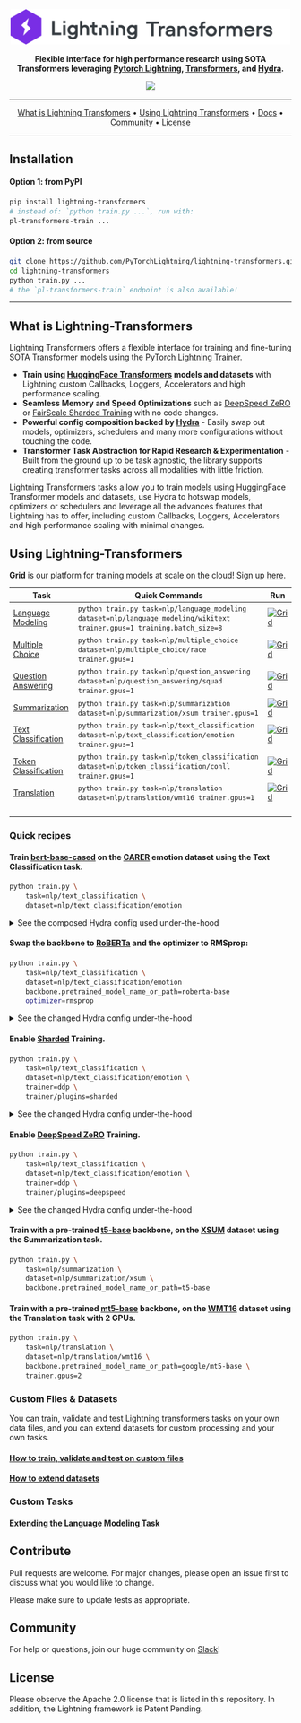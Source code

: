 <div align="center">

<img src="docs/source/_static/images/logo.png" width="500px">

**Flexible interface for high performance research using SOTA Transformers leveraging [Pytorch Lightning](https://github.com/PyTorchLightning/pytorch-lightning), [Transformers](https://github.com/huggingface/transformers), and [Hydra](https://github.com/facebookresearch/hydra).**

<img src="https://pl-bolts-doc-images.s3.us-east-2.amazonaws.com/lit-tfmrs.gif">

---

<p align="center">
  <a href="#what-is-lightning-transformers">What is Lightning Transfomers</a> •
  <a href="#using-lightning-transformers">Using Lightning Transformers</a> •
  <a href="https://lightning-transformers.readthedocs.io/">Docs</a> •
  <a href="#community">Community</a> •
  <a href="#license">License</a>
</p>

---

</div>

## Installation

#### Option 1: from PyPI

```bash
pip install lightning-transformers
# instead of: `python train.py ...`, run with:
pl-transformers-train ...
```

#### Option 2: from source
```bash
git clone https://github.com/PyTorchLightning/lightning-transformers.git
cd lightning-transformers
python train.py ...
# the `pl-transformers-train` endpoint is also available!
```

</details>

---

## What is Lightning-Transformers

Lightning Transformers offers a flexible interface for training and fine-tuning SOTA Transformer models using the [PyTorch Lightning Trainer](https://pytorch-lightning.readthedocs.io/en/stable/common/trainer.html).

* **Train using [HuggingFace Transformers](https://github.com/huggingface/transformers) models and datasets** with Lightning custom Callbacks, Loggers, Accelerators and high performance scaling.
* **Seamless Memory and Speed Optimizations** such as [DeepSpeed ZeRO](https://pytorch-lightning.readthedocs.io/en/latest/multi_gpu.html#deepspeed) or [FairScale Sharded Training](https://pytorch-lightning.readthedocs.io/en/latest/multi_gpu.html#sharded-training) with no code changes.
* **Powerful config composition backed by [Hydra](https://hydra.cc/)** - Easily swap out models, optimizers, schedulers and many more configurations without touching the code.
* **Transformer Task Abstraction for Rapid Research & Experimentation** - Built from the ground up to be task agnostic, the library supports creating transformer tasks across all modalities with little friction.

Lightning Transformers tasks allow you to train models using HuggingFace Transformer models and datasets, use Hydra to hotswap models, optimizers or schedulers and leverage all the advances features that Lightning has to offer, including custom Callbacks, Loggers, Accelerators and high performance scaling with minimal changes.

## Using Lightning-Transformers

**Grid** is our platform for training models at scale on the cloud! Sign up [here](https://www.grid.ai/).


| Task                 | Quick Commands                                                                                           | Run |
|----------------------|-----------------------------------------------------------------------------------------------------------|-----|
| [Language Modeling](https://lightning-transformers.readthedocs.io/en/latest/tasks/nlp/language_modeling.html)    | ```python train.py task=nlp/language_modeling dataset=nlp/language_modeling/wikitext trainer.gpus=1 training.batch_size=8```    |[![Grid](https://img.shields.io/badge/rid_AI-run-78FF96.svg?labelColor=black&logo=data:image/svg%2bxml;base64,PHN2ZyB3aWR0aD0iNDgiIGhlaWdodD0iNDgiIGZpbGw9Im5vbmUiIHhtbG5zPSJodHRwOi8vd3d3LnczLm9yZy8yMDAwL3N2ZyI+PHBhdGggZD0iTTEgMTR2MjBhMTQgMTQgMCAwMDE0IDE0aDlWMzYuOEgxMi42VjExaDIyLjV2N2gxMS4yVjE0QTE0IDE0IDAgMDAzMi40IDBIMTVBMTQgMTQgMCAwMDEgMTR6IiBmaWxsPSIjZmZmIi8+PHBhdGggZD0iTTM1LjIgNDhoMTEuMlYyNS41SDIzLjl2MTEuM2gxMS4zVjQ4eiIgZmlsbD0iI2ZmZiIvPjwvc3ZnPg==)](https://platform.grid.ai/#/runs?script=https://github.com/PyTorchLightning/lightning-transformers/blob/009d016f/train.py&cloud=grid&instance=p3.2xlarge&accelerators=1&disk_size=200&framework=lightning&script_args=--grid_name%20transformers-run%20%5C%0A--grid_strategy%20grid_search%20%5C%0A--grid_disk_size%20200%20%5C%0A--grid_max_nodes%2010%20%5C%0A--grid_datastore_mount_dir%20%2Fopt%2Fdatastore%20%5C%0A--grid_instance_type%20p3.2xlarge%20%5C%0A--grid_credential%20cc-b87v8%20%5C%0A--grid_framework%20lightning%20%5C%0A--grid_gpus%201%20%5C%0Atrain.py%20task%3Dnlp%2Flanguage_modeling%20dataset%3Dnlp%2Flanguage_modeling%2Fwikitext%20trainer.gpus%3D1%20training.batch_size%3D8)     |
| [Multiple Choice](https://lightning-transformers.readthedocs.io/en/latest/tasks/nlp/multiple_choice.html)      | ```python train.py task=nlp/multiple_choice dataset=nlp/multiple_choice/race trainer.gpus=1```            |[![Grid](https://img.shields.io/badge/rid_AI-run-78FF96.svg?labelColor=black&logo=data:image/svg%2bxml;base64,PHN2ZyB3aWR0aD0iNDgiIGhlaWdodD0iNDgiIGZpbGw9Im5vbmUiIHhtbG5zPSJodHRwOi8vd3d3LnczLm9yZy8yMDAwL3N2ZyI+PHBhdGggZD0iTTEgMTR2MjBhMTQgMTQgMCAwMDE0IDE0aDlWMzYuOEgxMi42VjExaDIyLjV2N2gxMS4yVjE0QTE0IDE0IDAgMDAzMi40IDBIMTVBMTQgMTQgMCAwMDEgMTR6IiBmaWxsPSIjZmZmIi8+PHBhdGggZD0iTTM1LjIgNDhoMTEuMlYyNS41SDIzLjl2MTEuM2gxMS4zVjQ4eiIgZmlsbD0iI2ZmZiIvPjwvc3ZnPg==)](https://platform.grid.ai/#/runs?script=https://github.com/PyTorchLightning/lightning-transformers/blob/009d016f/train.py&cloud=grid&instance=p3.2xlarge&accelerators=1&disk_size=200&framework=lightning&script_args=--grid_name%20transformers-run%20%5C%0A--grid_strategy%20grid_search%20%5C%0A--grid_disk_size%20200%20%5C%0A--grid_max_nodes%2010%20%5C%0A--grid_datastore_mount_dir%20%2Fopt%2Fdatastore%20%5C%0A--grid_instance_type%20p3.2xlarge%20%5C%0A--grid_credential%20cc-b87v8%20%5C%0A--grid_framework%20lightning%20%5C%0A--grid_gpus%201%20%5C%0Atrain.py%20task%3Dnlp%2Fmultiple_choice%20dataset%3Dnlp%2Fmultiple_choice%2Frace%20trainer.gpus%3D1)     |
| [Question Answering](https://lightning-transformers.readthedocs.io/en/latest/tasks/nlp/question_answering.html)   | ```python train.py task=nlp/question_answering dataset=nlp/question_answering/squad trainer.gpus=1```     |[![Grid](https://img.shields.io/badge/rid_AI-run-78FF96.svg?labelColor=black&logo=data:image/svg%2bxml;base64,PHN2ZyB3aWR0aD0iNDgiIGhlaWdodD0iNDgiIGZpbGw9Im5vbmUiIHhtbG5zPSJodHRwOi8vd3d3LnczLm9yZy8yMDAwL3N2ZyI+PHBhdGggZD0iTTEgMTR2MjBhMTQgMTQgMCAwMDE0IDE0aDlWMzYuOEgxMi42VjExaDIyLjV2N2gxMS4yVjE0QTE0IDE0IDAgMDAzMi40IDBIMTVBMTQgMTQgMCAwMDEgMTR6IiBmaWxsPSIjZmZmIi8+PHBhdGggZD0iTTM1LjIgNDhoMTEuMlYyNS41SDIzLjl2MTEuM2gxMS4zVjQ4eiIgZmlsbD0iI2ZmZiIvPjwvc3ZnPg==)](https://platform.grid.ai/#/runs?script=https://github.com/PyTorchLightning/lightning-transformers/blob/009d016f/train.py&cloud=grid&instance=p3.2xlarge&accelerators=1&disk_size=200&framework=lightning&script_args=--grid_name%20transformers-run%20%5C%0A--grid_strategy%20grid_search%20%5C%0A--grid_disk_size%20200%20%5C%0A--grid_max_nodes%2010%20%5C%0A--grid_datastore_mount_dir%20%2Fopt%2Fdatastore%20%5C%0A--grid_instance_type%20p3.2xlarge%20%5C%0A--grid_credential%20cc-b87v8%20%5C%0A--grid_framework%20lightning%20%5C%0A--grid_gpus%201%20%5C%0Atrain.py%20task%3Dnlp%2Fquestion_answering%20dataset%3Dnlp%2Fquestion_answering%2Fsquad%20trainer.gpus%3D1)     |
| [Summarization](https://lightning-transformers.readthedocs.io/en/latest/tasks/nlp/summarization.html)        | ```python train.py task=nlp/summarization dataset=nlp/summarization/xsum trainer.gpus=1```                |[![Grid](https://img.shields.io/badge/rid_AI-run-78FF96.svg?labelColor=black&logo=data:image/svg%2bxml;base64,PHN2ZyB3aWR0aD0iNDgiIGhlaWdodD0iNDgiIGZpbGw9Im5vbmUiIHhtbG5zPSJodHRwOi8vd3d3LnczLm9yZy8yMDAwL3N2ZyI+PHBhdGggZD0iTTEgMTR2MjBhMTQgMTQgMCAwMDE0IDE0aDlWMzYuOEgxMi42VjExaDIyLjV2N2gxMS4yVjE0QTE0IDE0IDAgMDAzMi40IDBIMTVBMTQgMTQgMCAwMDEgMTR6IiBmaWxsPSIjZmZmIi8+PHBhdGggZD0iTTM1LjIgNDhoMTEuMlYyNS41SDIzLjl2MTEuM2gxMS4zVjQ4eiIgZmlsbD0iI2ZmZiIvPjwvc3ZnPg==)](https://platform.grid.ai/#/runs?script=https://github.com/PyTorchLightning/lightning-transformers/blob/009d016f/train.py&cloud=grid&instance=p3.2xlarge&accelerators=1&disk_size=200&framework=lightning&script_args=--grid_name%20transformers-run%20%5C%0A--grid_strategy%20grid_search%20%5C%0A--grid_disk_size%20200%20%5C%0A--grid_max_nodes%2010%20%5C%0A--grid_datastore_mount_dir%20%2Fopt%2Fdatastore%20%5C%0A--grid_instance_type%20p3.2xlarge%20%5C%0A--grid_credential%20cc-b87v8%20%5C%0A--grid_framework%20lightning%20%5C%0A--grid_gpus%201%20%5C%0Atrain.py%20task%3Dnlp%2Fsummarization%20dataset%3Dnlp%2Fsummarization%2Fxsum%20trainer.gpus%3D1)     |
| [Text Classification](https://lightning-transformers.readthedocs.io/en/latest/tasks/nlp/text_classification.html)  | ```python train.py task=nlp/text_classification dataset=nlp/text_classification/emotion trainer.gpus=1``` |[![Grid](https://img.shields.io/badge/rid_AI-run-78FF96.svg?labelColor=black&logo=data:image/svg%2bxml;base64,PHN2ZyB3aWR0aD0iNDgiIGhlaWdodD0iNDgiIGZpbGw9Im5vbmUiIHhtbG5zPSJodHRwOi8vd3d3LnczLm9yZy8yMDAwL3N2ZyI+PHBhdGggZD0iTTEgMTR2MjBhMTQgMTQgMCAwMDE0IDE0aDlWMzYuOEgxMi42VjExaDIyLjV2N2gxMS4yVjE0QTE0IDE0IDAgMDAzMi40IDBIMTVBMTQgMTQgMCAwMDEgMTR6IiBmaWxsPSIjZmZmIi8+PHBhdGggZD0iTTM1LjIgNDhoMTEuMlYyNS41SDIzLjl2MTEuM2gxMS4zVjQ4eiIgZmlsbD0iI2ZmZiIvPjwvc3ZnPg==)](https://platform.grid.ai/#/runs?script=https://github.com/PyTorchLightning/lightning-transformers/blob/009d016f/train.py&cloud=grid&instance=p3.2xlarge&accelerators=1&disk_size=200&framework=lightning&script_args=--grid_name%20transformers-run%20%5C%0A--grid_strategy%20grid_search%20%5C%0A--grid_disk_size%20200%20%5C%0A--grid_max_nodes%2010%20%5C%0A--grid_datastore_mount_dir%20%2Fopt%2Fdatastore%20%5C%0A--grid_instance_type%20p3.2xlarge%20%5C%0A--grid_credential%20cc-b87v8%20%5C%0A--grid_framework%20lightning%20%5C%0A--grid_gpus%201%20%5C%0Atrain.py%20task%3Dnlp%2Ftext_classification%20dataset%3Dnlp%2Ftext_classification%2Femotion%20trainer.gpus%3D1)     |
| [Token Classification](https://lightning-transformers.readthedocs.io/en/latest/tasks/nlp/token_classification.html) | ```python train.py task=nlp/token_classification dataset=nlp/token_classification/conll trainer.gpus=1``` |[![Grid](https://img.shields.io/badge/rid_AI-run-78FF96.svg?labelColor=black&logo=data:image/svg%2bxml;base64,PHN2ZyB3aWR0aD0iNDgiIGhlaWdodD0iNDgiIGZpbGw9Im5vbmUiIHhtbG5zPSJodHRwOi8vd3d3LnczLm9yZy8yMDAwL3N2ZyI+PHBhdGggZD0iTTEgMTR2MjBhMTQgMTQgMCAwMDE0IDE0aDlWMzYuOEgxMi42VjExaDIyLjV2N2gxMS4yVjE0QTE0IDE0IDAgMDAzMi40IDBIMTVBMTQgMTQgMCAwMDEgMTR6IiBmaWxsPSIjZmZmIi8+PHBhdGggZD0iTTM1LjIgNDhoMTEuMlYyNS41SDIzLjl2MTEuM2gxMS4zVjQ4eiIgZmlsbD0iI2ZmZiIvPjwvc3ZnPg==)](https://platform.grid.ai/#/runs?script=https://github.com/PyTorchLightning/lightning-transformers/blob/009d016f/train.py&cloud=grid&instance=p3.2xlarge&accelerators=1&disk_size=200&framework=lightning&script_args=--grid_name%20transformers-run%20%5C%0A--grid_strategy%20grid_search%20%5C%0A--grid_disk_size%20200%20%5C%0A--grid_max_nodes%2010%20%5C%0A--grid_datastore_mount_dir%20%2Fopt%2Fdatastore%20%5C%0A--grid_instance_type%20p3.2xlarge%20%5C%0A--grid_credential%20cc-b87v8%20%5C%0A--grid_framework%20lightning%20%5C%0A--grid_gpus%201%20%5C%0Atrain.py%20task%3Dnlp%2Ftoken_classification%20dataset%3Dnlp%2Ftoken_classification%2Fconll%20trainer.gpus%3D1)     |
| [Translation](https://lightning-transformers.readthedocs.io/en/latest/tasks/nlp/translation.html)          | ```python train.py task=nlp/translation dataset=nlp/translation/wmt16 trainer.gpus=1```                   |[![Grid](https://img.shields.io/badge/rid_AI-run-78FF96.svg?labelColor=black&logo=data:image/svg%2bxml;base64,PHN2ZyB3aWR0aD0iNDgiIGhlaWdodD0iNDgiIGZpbGw9Im5vbmUiIHhtbG5zPSJodHRwOi8vd3d3LnczLm9yZy8yMDAwL3N2ZyI+PHBhdGggZD0iTTEgMTR2MjBhMTQgMTQgMCAwMDE0IDE0aDlWMzYuOEgxMi42VjExaDIyLjV2N2gxMS4yVjE0QTE0IDE0IDAgMDAzMi40IDBIMTVBMTQgMTQgMCAwMDEgMTR6IiBmaWxsPSIjZmZmIi8+PHBhdGggZD0iTTM1LjIgNDhoMTEuMlYyNS41SDIzLjl2MTEuM2gxMS4zVjQ4eiIgZmlsbD0iI2ZmZiIvPjwvc3ZnPg==)](https://platform.grid.ai/#/runs?script=https://github.com/PyTorchLightning/lightning-transformers/blob/009d016f/train.py&cloud=grid&instance=p3.2xlarge&accelerators=1&disk_size=200&framework=lightning&script_args=--grid_name%20transformers-run%20%5C%0A--grid_strategy%20grid_search%20%5C%0A--grid_disk_size%20200%20%5C%0A--grid_max_nodes%2010%20%5C%0A--grid_datastore_mount_dir%20%2Fopt%2Fdatastore%20%5C%0A--grid_instance_type%20p3.2xlarge%20%5C%0A--grid_credential%20cc-b87v8%20%5C%0A--grid_framework%20lightning%20%5C%0A--grid_gpus%201%20%5C%0Atrain.py%20task%3Dnlp%2Ftranslation%20dataset%3Dnlp%2Ftranslation%2Fwmt16%20trainer.gpus%3D1)     |
|||<img width=126/>| <!-- This empty row is here to force a minimum badge width -->


### Quick recipes

#### Train [bert-base-cased](https://huggingface.co/bert-base-cased) on the [CARER](https://huggingface.co/datasets/emotion) emotion dataset using the Text Classification task.
```bash
python train.py \
    task=nlp/text_classification \
    dataset=nlp/text_classification/emotion
```

<details>
  <summary>See the composed Hydra config used under-the-hood</summary>

```python
optimizer:
  _target_: torch.optim.AdamW
  lr: ${training.lr}
  weight_decay: 0.001
scheduler:
  _target_: transformers.get_linear_schedule_with_warmup
  num_training_steps: -1
  num_warmup_steps: 0.1
training:
  run_test_after_fit: true
  lr: 5.0e-05
  output_dir: .
  batch_size: 16
  num_workers: 16
trainer:
  _target_: pytorch_lightning.Trainer
  logger: true
  checkpoint_callback: true
  callbacks: null
  default_root_dir: null
  gradient_clip_val: 0.0
  process_position: 0
  num_nodes: 1
  num_processes: 1
  gpus: null
  auto_select_gpus: false
  tpu_cores: null
  log_gpu_memory: null
  progress_bar_refresh_rate: 1
  overfit_batches: 0.0
  track_grad_norm: -1
  check_val_every_n_epoch: 1
  fast_dev_run: false
  accumulate_grad_batches: 1
  max_epochs: 1
  min_epochs: 1
  max_steps: null
  min_steps: null
  limit_train_batches: 1.0
  limit_val_batches: 1.0
  limit_test_batches: 1.0
  val_check_interval: 1.0
  flush_logs_every_n_steps: 100
  log_every_n_steps: 50
  accelerator: null
  sync_batchnorm: false
  precision: 32
  weights_summary: top
  weights_save_path: null
  num_sanity_val_steps: 2
  truncated_bptt_steps: null
  resume_from_checkpoint: null
  profiler: null
  benchmark: false
  deterministic: false
  reload_dataloaders_every_epoch: false
  auto_lr_find: false
  replace_sampler_ddp: true
  terminate_on_nan: false
  auto_scale_batch_size: false
  prepare_data_per_node: true
  plugins: null
  amp_backend: native
  amp_level: O2
  move_metrics_to_cpu: false
task:
  _recursive_: false
  backbone: ${backbone}
  optimizer: ${optimizer}
  scheduler: ${scheduler}
  _target_: lightning_transformers.task.nlp..text_classification.TextClassificationTransformer
  downstream_model_type: transformers.AutoModelForSequenceClassification
dataset:
  cfg:
    batch_size: ${training.batch_size}
    num_workers: ${training.num_workers}
    dataset_name: emotion
    dataset_config_name: null
    train_file: null
    validation_file: null
    test_file: null
    train_val_split: null
    max_samples: null
    cache_dir: null
    padding: max_length
    truncation: only_first
    preprocessing_num_workers: 1
    load_from_cache_file: true
    max_length: 128
    limit_train_samples: null
    limit_val_samples: null
    limit_test_samples: null
  _target_: lightning_transformers.task.nlp.text_classification.TextClassificationDataModule
experiment_name: ${now:%Y-%m-%d}_${now:%H-%M-%S}
log: false
ignore_warnings: true
tokenizer:
  _target_: transformers.AutoTokenizer.from_pretrained
  pretrained_model_name_or_path: ${backbone.pretrained_model_name_or_path}
  use_fast: true
backbone:
  pretrained_model_name_or_path: bert-base-cased
```
</details>

#### Swap the backbone to [RoBERTa](https://huggingface.co/transformers/model_doc/roberta.html) and the optimizer to RMSprop:

```bash
python train.py \
    task=nlp/text_classification \
    dataset=nlp/text_classification/emotion
    backbone.pretrained_model_name_or_path=roberta-base
    optimizer=rmsprop
```

<details>
  <summary>See the changed Hydra config under-the-hood</summary>

```diff
 optimizer:
-  _target_: torch.optim.AdamW
+  _target_: torch.optim.RMSprop
   lr: ${training.lr}
-  weight_decay: 0.001
 scheduler:
   _target_: transformers.get_linear_schedule_with_warmup
   num_training_steps: -1
....
tokenizer:
   pretrained_model_name_or_path: ${backbone.pretrained_model_name_or_path}
   use_fast: true
 backbone:
-  pretrained_model_name_or_path: bert-base-cased
+  pretrained_model_name_or_path: roberta-base
```
</details>

#### Enable [Sharded](https://pytorch-lightning.readthedocs.io/en/latest/advanced/multi_gpu.html#sharded-training) Training.
```bash
python train.py \
    task=nlp/text_classification \
    dataset=nlp/text_classification/emotion \
    trainer=ddp \
    trainer/plugins=sharded
```

<details>
  <summary>See the changed Hydra config under-the-hood</summary>
Without the need to modify any code, the config updated automatically for sharded training:

```diff
optimizer:
   _target_: torch.optim.AdamW
   lr: ${training.lr}
trainer:
   process_position: 0
   num_nodes: 1
   num_processes: 1
-  gpus: null
+  gpus: 1
   auto_select_gpus: false
   tpu_cores: null
   log_gpu_memory: null
   ...
   val_check_interval: 1.0
   flush_logs_every_n_steps: 100
   log_every_n_steps: 50
-  accelerator: null
+  accelerator: ddp
   sync_batchnorm: false
-  precision: 32
+  precision: 16
   weights_summary: top
   weights_save_path: null
   num_sanity_val_steps: 2
   ....
   terminate_on_nan: false
   auto_scale_batch_size: false
   prepare_data_per_node: true
-  plugins: null
+  plugins:
+    _target_: pytorch_lightning.plugins.DDPShardedPlugin
   amp_backend: native
   amp_level: O2
   move_metrics_to_cpu: false
tokenizer:
   pretrained_model_name_or_path: ${backbone.pretrained_model_name_or_path}
   use_fast: true
 backbone:
   pretrained_model_name_or_path: bert-base-cased

```
</details>

#### Enable [DeepSpeed ZeRO](https://pytorch-lightning.readthedocs.io/en/latest/advanced/multi_gpu.html#deepspeed-zero-stage-2) Training.
```bash
python train.py \
    task=nlp/text_classification \
    dataset=nlp/text_classification/emotion \
    trainer=ddp \
    trainer/plugins=deepspeed
```

<details>
  <summary>See the changed Hydra config under-the-hood</summary>
Without the need to modify any code, the config updated automatically for DeepSpeed:

```diff
optimizer:
   _target_: torch.optim.AdamW
   lr: ${training.lr}
trainer:
   process_position: 0
   num_nodes: 1
   num_processes: 1
-  gpus: null
+  gpus: 1
   auto_select_gpus: false
   tpu_cores: null
   log_gpu_memory: null
   ...
   val_check_interval: 1.0
   flush_logs_every_n_steps: 100
   log_every_n_steps: 50
-  accelerator: null
+  accelerator: ddp
   sync_batchnorm: false
-  precision: 32
+  precision: 16
   ...
-  plugins: null
+  plugins:
+    _target_: pytorch_lightning.plugins.DeepSpeedPlugin
+    stage: 2
+    cpu_offload: true
   amp_backend: native
   amp_level: O2
   move_metrics_to_cpu: false
...
```
</details>

#### Train with a pre-trained [t5-base](https://huggingface.co/t5-base) backbone, on the [XSUM](https://huggingface.co/datasets/xsum) dataset using the Summarization task.
```bash
python train.py \
    task=nlp/summarization \
    dataset=nlp/summarization/xsum \
    backbone.pretrained_model_name_or_path=t5-base
```

#### Train with a pre-trained [mt5-base](https://huggingface.co/google/mt5-base) backbone, on the [WMT16](https://huggingface.co/datasets/wmt16) dataset using the Translation task with 2 GPUs.
```bash
python train.py \
    task=nlp/translation \
    dataset=nlp/translation/wmt16 \
    backbone.pretrained_model_name_or_path=google/mt5-base \
    trainer.gpus=2
```

### Custom Files & Datasets

You can train, validate and test Lightning transformers tasks on your own data files, and you can extend datasets for custom processing and your own tasks.

#### [How to train, validate and test on custom files](https://lightning-transformers.readthedocs.io/tasks/advanced/custom_data.html)
#### [How to extend datasets](https://lightning-transformers.readthedocs.io/tasks/advanced/custom_datasets.html)

### Custom Tasks

#### [Extending the Language Modeling Task](https://lightning-transformers.readthedocs.io/tasks/advanced/custom_task.html)

## Contribute

Pull requests are welcome. For major changes, please open an issue first to discuss what you would like to change.

Please make sure to update tests as appropriate.

## Community
For help or questions, join our huge community on [Slack](https://join.slack.com/t/pytorch-lightning/shared_invite/zt-f6bl2l0l-JYMK3tbAgAmGRrlNr00f1A)!

## License
Please observe the Apache 2.0 license that is listed in this repository. In addition, the Lightning framework is Patent Pending.
